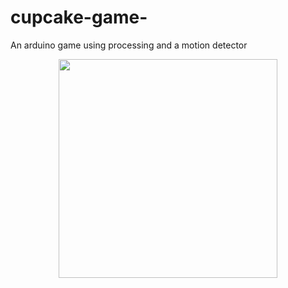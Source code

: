 # cupcake-game-
An arduino game using processing and a motion detector
<p align="center">
  <img src="https://user-images.githubusercontent.com/36361340/36546165-5e8798b4-17f3-11e8-9bfb-1e9df28ac77f.PNG
" width="350"/>  
</p>

